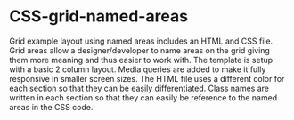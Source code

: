 # CSS-grid-named-areas
Grid example layout using named areas includes an HTML and CSS file.  
Grid areas allow a designer/developer to name areas on the grid giving them more meaning and thus easier to work with.  The template is setup with a basic 2 column layout.  Media queries are added to make it fully responsive in smaller screen sizes.  The HTML file uses a different color for each section so that they can be easily differentiated.  Class names are written in each section so that they can easily be reference to the named areas in the CSS code.
